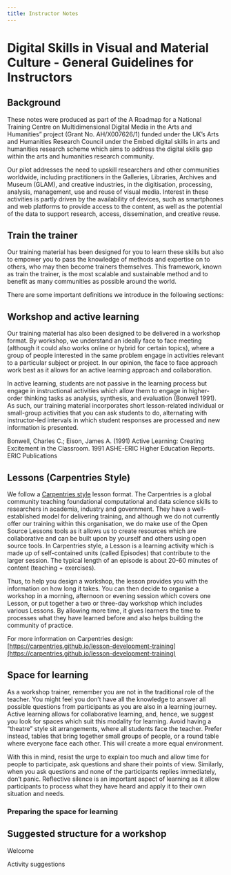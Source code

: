 ```yaml
---
title: Instructor Notes
---
```



# Digital Skills in Visual and Material Culture - General Guidelines for Instructors

## Background
These notes were produced as part of the A Roadmap for a National Training Centre on Multidimensional Digital Media in the Arts and Humanities” project (Grant No. AH/X007626/1) funded under the UK’s Arts and Humanities Research Council under the Embed digital skills in arts and humanities research scheme which aims to address the digital skills gap within the arts and humanities research community. 

Our pilot addresses the need to upskill researchers and other communities worldwide, including practitioners in the Galleries, Libraries, Archives and Museum (GLAM), and creative industries, in the digitisation, processing, analysis, management, use and reuse of visual media. Interest in these activities is partly driven by the availability of devices, such as smartphones and web platforms to provide access to the content, as well as the potential of the data to support research, access, dissemination, and creative reuse. 

## Train the trainer
Our training material has been designed for you to learn these skills but also to empower you to pass the knowledge of methods and expertise on to others, who may then become trainers themselves. This framework, known as train the trainer, is the most scalable and sustainable method and to benefit as many communities as possible around the world. 

There are some important definitions we introduce in the following sections:

## Workshop and active learning
Our training material has also been designed to be delivered in a workshop format. By workshop, we understand an ideally face to face meeting (although it could also works online or hybrid for certain topics), where a group of people interested in the same problem engage in activities relevant to a particular subject or project. In our opinion, the face to face approach work best as it allows for an active learning approach and collaboration. 

In active learning, students are not passive in the learning process but engage in instructional activities which allow them to engage in higher-order thinking tasks as analysis, synthesis, and evaluation (Bonwell 1991). As such, our training material incorporates short lesson-related individual or small-group activities that you can ask students to do, alternating with instructor-led intervals in which student responses are processed and new information is presented. 

Bonwell, Charles C.; Eison, James A. (1991) Active Learning: Creating Excitement in the Classroom. 1991 ASHE-ERIC Higher Education Reports. ERIC Publications


## Lessons (Carpentries Style)
We follow a [Carpentries style](https://carpentries.org/) lesson format. The Carpentries is a global community teaching foundational computational and data science skills to researchers in academia, industry and government. They have a well-established model for delivering training, and although we do not currently offer our training within this organisation, we do make use of the Open Source Lessons tools as it allows us to create resources which are collaborative and can be built upon by yourself and others using open source tools. 
In Carpentries style, a Lesson is a learning activity which is made up of self-contained units (called Episodes) that contribute to the larger session. The typical length of an episode is about 20-60 minutes of content (teaching + exercises). 

Thus, to help you design a workshop, the lesson provides you with the information on how long it takes. You can then decide to organise a workshop in a morning, afternoon or evening session which covers one Lesson, or put together a two or three-day workshop which includes various Lessons. By allowing more time, it gives learners the time to processes what they have learned before and also helps building the community of practice. 

For more information on Carpentries design: [https://carpentries.github.io/lesson-development-training](https://carpentries.github.io/lesson-development-training)

## Space for learning

As a workshop trainer, remember you are not in the traditional role of the teacher. You might feel you don’t have all the knowledge to answer all possible questions from participants as you are also in a learning journey. Active learning allows for collaborative learning, and, hence, we suggest you look for spaces which suit this modality for learning. Avoid having a “theatre” style sit arrangements, where all students face the teacher. Prefer instead, tables that bring together small groups of people, or a round table where everyone face each other. This will create a more equal environment.

With this in mind, resist the urge to explain too much and allow time for people to participate, ask questions and share their points of view. Similarly, when you ask questions and none of the participants replies immediately, don’t panic. Reflective silence is an important aspect of learning as it allow participants to process what they have heard and apply it to their own situation and needs. 

### Preparing the space for learning

## Suggested structure for a workshop

Welcome

Activity suggestions




